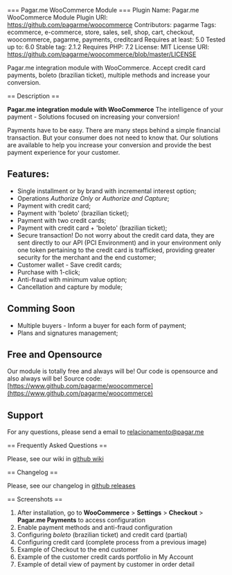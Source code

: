 ﻿=== Pagar.me WooCommerce Module ===
Plugin Name: Pagar.me WooCommerce Module
Plugin URI: https://github.com/pagarme/woocommerce
Contributors: pagarme
Tags: ecommerce, e-commerce, store, sales, sell, shop, cart, checkout, woocommerce, pagarme, payments, creditcard
Requires at least: 5.0
Tested up to: 6.0
Stable tag: 2.1.2
Requires PHP: 7.2
License: MIT
License URI: https://github.com/pagarme/woocommerce/blob/master/LICENSE

Pagar.me integration module with WooCommerce. Accept credit card payments, boleto (brazilian ticket), multiple methods and increase your conversion.

== Description ==

**Pagar.me integration module with WooCommerce**
The intelligence of your payment - Solutions focused on increasing your conversion!

Payments have to be easy. There are many steps behind a simple financial transaction. But your consumer does not need to know that. Our solutions are available to help you increase your conversion and provide the best payment experience for your customer.

## Features:
* Single installment or by brand with incremental interest option;
* Operations *Authorize Only* or *Authorize and Capture*;
* Payment with credit card;
* Payment with 'boleto' (brazilian ticket);
* Payment with two credit cards;
* Payment with credit card + 'boleto' (brazilian ticket);
* Secure transaction! Do not worry about the credit card data, they are sent directly to our API (PCI Environment) and in your environment only one token pertaining to the credit card is trafficked, providing greater security for the merchant and the end customer;
* Customer wallet - Save credit cards;
* Purchase with 1-click;
* Anti-fraud with minimum value option;
* Cancellation and capture by module;

## Comming Soon
* Multiple buyers - Inform a buyer for each form of payment;
* Plans and signatures management;

## Free and Opensource
Our module is totally free and always will be!
Our code is opensource and also always will be!
Source code: [https://www.github.com/pagarme/woocommerce](https://www.github.com/pagarme/woocommerce)

## Support

For any questions, please send a email to [relacionamento@pagar.me](relacionamento@pagar.me)

== Frequently Asked Questions ==

Please, see our wiki in [github wiki](https://github.com/pagarme/woocommerce/wiki)

== Changelog ==

Please, see our changelog in [github releases](https://github.com/pagarme/woocommerce/releases)

== Screenshots ==

1. After installation, go to **WooCommerce** > **Settings** > **Checkout** > **Pagar.me Payments** to access configuration
2. Enable payment methods and anti-fraud configuration
3. Configuring *boleto* (brazilian ticket) and credit card (partial)
4. Configuring credit card (complete process from a previous image)
5. Example of Checkout to the end customer
6. Example of the customer credit cards portfolio in My Account
7. Example of detail view of payment by customer in order detail

